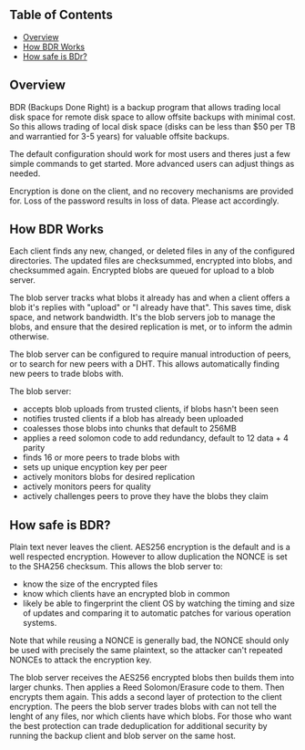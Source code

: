 ## Table of Contents

- [Overview](#overview)
- [How BDR Works](#how-bdr-works)
- [How safe is BDr?](#how-safe-is-BDR)

## Overview

BDR (Backups Done Right) is a backup program that allows trading local disk space for remote disk space to allow offsite backups with minimal cost.  So this allows trading of local disk space (disks can be less than $50 per TB and warrantied for 3-5 years) for valuable offsite backups.

The default configuration should work for most users and theres just a few simple commands to get started.  More advanced users can adjust things as needed.

Encryption is done on the client, and no recovery mechanisms are provided for.  Loss of the password results in loss of data.  Please act accordingly.

## How BDR Works

Each client finds any new, changed, or deleted files in any of the configured directories.  The updated files are checksummed, encrypted into blobs, and checksummed again.  Encrypted blobs are queued for upload to a blob server.

The blob server tracks what blobs it already has and when a client offers a blob it's replies with "upload" or "I already have that".  This saves time, disk space, and network bandwidth.  It's the blob servers job to manage the blobs, and ensure that the desired replication is met, or to inform the admin otherwise.

The blob server can be configured to require manual introduction of peers, or to search for new peers with a DHT.  This allows automatically finding new peers to trade blobs with.

The blob server:
- accepts blob uploads from trusted clients, if blobs hasn't been seen
- notifies trusted clients if a blob has already been uploaded
- coalesses those blobs into chunks that default to 256MB
- applies a reed solomon code to add redundancy, default to 12 data + 4 parity
- finds 16 or more peers to trade blobs with
- sets up unique encyption key per peer
- actively monitors blobs for desired replication
- actively monitors peers for quality
- actively challenges peers to prove they have the blobs they claim

## How safe is BDR?

Plain text never leaves the client.  AES256 encryption is the default and is a well respected encryption.  However to allow duplication the NONCE is set to the SHA256 checksum.  This allows the blob server to:
* know the size of the encrypted files
* know which clients have an encrypted blob in common
* likely be able to fingerprint the client OS by watching the timing and size of updates and comparing it to automatic patches for various operation systems.

Note that while reusing a NONCE is generally bad, the NONCE should only be used with precisely the same plaintext, so the attacker can't repeated NONCEs to attack the encryption key.

The blob server receives the AES256 encrypted blobs then builds them into larger chunks.  Then applies a Reed Solomon/Erasure code to them.  Then encrypts them again.  This adds a second layer of protection to the client encryption.  The peers the blob server trades blobs with can not tell the lenght of any files, nor which clients have which blobs.  For those who want the best protection can trade deduplication for additional security by running the backup client and blob server on the same host.

